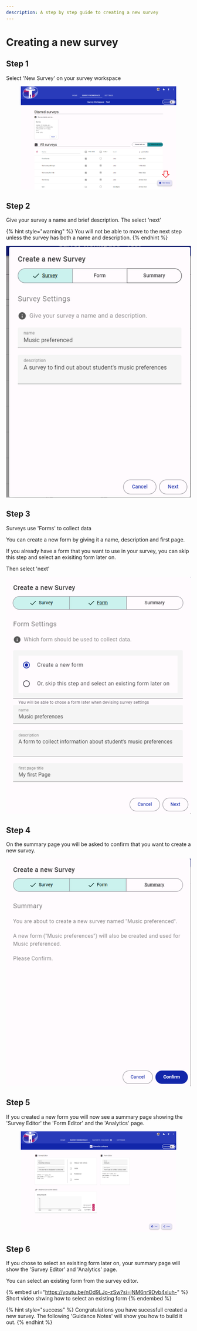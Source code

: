 ```yaml
---
description: A step by step guide to creating a new survey
---
```


# Creating a new survey

## Step 1

Select 'New Survey' on your survey workspace

<figure><img src="../../.gitbook/assets/image (21).png" alt="Screenshot of a survey workspace.  A list of suveys is displayed in a grid.  There is a button with the label &#x27;New Survey&#x27; in the bottom right hand corner"><figcaption></figcaption></figure>

## Step 2

Give your survey a name and brief description.  The select 'next'

{% hint style="warning" %}
You will not be able to move to the next step unless the survey has both a name and description.
{% endhint %}

![](<../../.gitbook/assets/image (38).png>)

## Step 3

Surveys use 'Forms' to collect data

You can create a new form by giving it a name, description and first page.

If you already have a form that you want to use in your survey, you can skip this step and select an exisiting form later on.

Then select 'next'

&#x20;![](<../../.gitbook/assets/image (39).png>)

## Step 4

On the summary page you will be asked to confirm that you want to create a new survey.

![](<../../.gitbook/assets/image (41).png>)

## Step 5

If you created a new form you will now see a summary page showing the 'Survey Editor' the 'Form Editor' and the 'Analytics' page.

<figure><img src="../../.gitbook/assets/image (2) (1) (1) (2) (1).png" alt=""><figcaption></figcaption></figure>

## Step 6

If you chose to select an exisiting form later on, your summary page will show the 'Survey Editor' and 'Analytics' page.

You can select an existing form from the survey editor.

{% embed url="https://youtu.be/nOd9LJo-zSw?si=jNM6nr9Dvb4xluh-" %}
Short video shwing how to select an existing form
{% endembed %}

{% hint style="success" %}
Congratulations you have sucessfull created a new survey.  The following 'Guidance Notes' will show you how to build it out.
{% endhint %}
